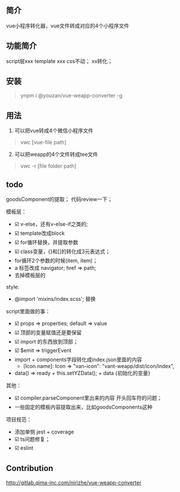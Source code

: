 ## 简介

vue小程序转化器，vue文件转成对应的4个小程序文件

## 功能简介

script层xxx
template xxx
css不动；
xx转化；

## 安装

> ynpm i @youzan/vue-weapp-converter -g

## 用法

1. 可以把vue转成4个微信小程序文件
> vwc [vue-file path]

2. 可以把weapp的4个文件转成tee文件
> vwc -r [file folder path]

## todo

goodsComponent的提取；
代码review一下；

模板层：
- :ballot_box_with_check: v-else，还有v-else-if之类的;
- :ballot_box_with_check: template改成block
- :ballot_box_with_check: for循环替换，并提取参数
- :ballot_box_with_check: class变量，{}和[]的转化成3元表达式；
- for循环2个参数的时候(item, item)；
- a 标签改成 navigator; href => path;
- 去掉模板层的

style:
- @import 'mixins/index.scss'; 替换

script里面做的事：
- :ballot_box_with_check: props => properties; default => value
- :ballot_box_with_check: 顶部的变量赋值还是要保留
- :ballot_box_with_check: import 的东西放到顶部；
- :ballot_box_with_check: $emit => triggerEvent
- import + components字段转化成index.json里面的内容
  - [Icon.name]: Icon => "van-icon": "vant-weapp/dist/icon/index",
- data() => ready + this.setYZData(); + data {初始化的变量}

其他：
- :ballot_box_with_check: compiler.parseComponent里出来的内容 开头回车符的问题；
- 一些固定的模板内容提取出来，比如goodsComponents这种

项目规范：
- 添加单侧 jest + coverage
- :ballot_box_with_check: ts问题修复；
- :ballot_box_with_check: eslint

## Contribution

http://gitlab.qima-inc.com/nirizhe/vue-weapp-converter

